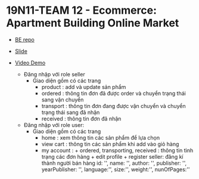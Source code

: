 #  19N11-TEAM 12 - Ecommerce: Apartment Building Online Market
  - [BE repo](https://github.com/pbl-ncbd/online-market-be/)
  - [Slide](https://www.canva.com/design/DAFTtMLmunw/5npTvnoNSjhfPA6GKu0wAA/view?utm_content=DAFTtMLmunw&utm_campaign=designshare&utm_medium=link&utm_source=publishsharelink)
  - [Video Demo](https://drive.google.com/file/d/1ZyfIxzSW07CCFT6HlvT2N3HBfK-2J1uT/view?usp=share_link)
    
    * Đăng nhập với role seller
       - Giao diện gồm có các trang 
          + product : add và update sản phẩm
          + ordered : thông tin đơn đã được order và chuyển trạng thái sang vận chuyển
          + transport : thông tin đơn đang được vận chuyển và chuyển trạng thái sang đã nhận 
          + received : thông tin đơn đã nhận
    * Đăng nhập với role user:
       - Giao diện gồm có các trang 
          + home : xem thông tin các sản phẩm để lựa chọn
          + view cart : thông tin các sản phẩm khi add vào giỏ hàng
          + my account : + ordered, transporting, received : thông tin tình trạng các đơn hàng
                         + edit profile
                         + register seller: đăng kí thành người bán hàng
   id: '',
    name: '',
    author: '',
    publisher: '',
    yearPublisher: '',
    language:'',
    size:'',
    weight:'',
    nunOfPages:''